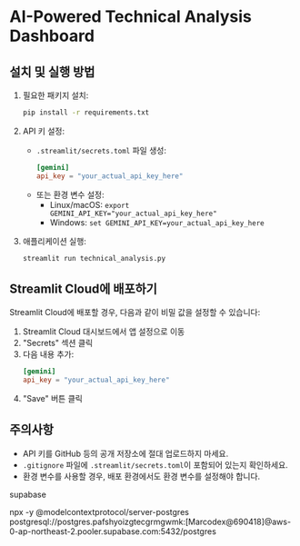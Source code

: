 # AI-Powered Technical Analysis Dashboard

## 설치 및 실행 방법

1. 필요한 패키지 설치:

   ```bash
   pip install -r requirements.txt
   ```

2. API 키 설정:

   - `.streamlit/secrets.toml` 파일 생성:
     ```toml
     [gemini]
     api_key = "your_actual_api_key_here"
     ```
   - 또는 환경 변수 설정:
     - Linux/macOS: `export GEMINI_API_KEY="your_actual_api_key_here"`
     - Windows: `set GEMINI_API_KEY=your_actual_api_key_here`

3. 애플리케이션 실행:
   ```bash
   streamlit run technical_analysis.py
   ```

## Streamlit Cloud에 배포하기

Streamlit Cloud에 배포할 경우, 다음과 같이 비밀 값을 설정할 수 있습니다:

1. Streamlit Cloud 대시보드에서 앱 설정으로 이동
2. "Secrets" 섹션 클릭
3. 다음 내용 추가:
   ```toml
   [gemini]
   api_key = "your_actual_api_key_here"
   ```
4. "Save" 버튼 클릭

## 주의사항

- API 키를 GitHub 등의 공개 저장소에 절대 업로드하지 마세요.
- `.gitignore` 파일에 `.streamlit/secrets.toml`이 포함되어 있는지 확인하세요.
- 환경 변수를 사용할 경우, 배포 환경에서도 환경 변수를 설정해야 합니다.


supabase 

npx -y @modelcontextprotocol/server-postgres postgresql://postgres.pafshyoizgtecgrmgwmk:[Marcodex@690418]@aws-0-ap-northeast-2.pooler.supabase.com:5432/postgres
